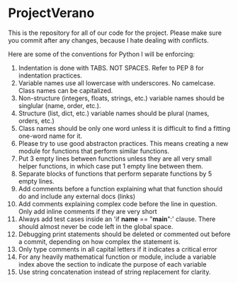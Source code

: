 # ProjectVerano

This is the repository for all of our code for the project. Please make sure you commit after any changes, because I hate dealing with conflicts.

Here are some of the conventions for Python I will be enforcing:

1. Indentation is done with TABS. NOT SPACES. Refer to PEP 8 for indentation practices.
2. Variable names use all lowercase with underscores. No camelcase. Class names can be capitalized.
3. Non-structure (integers, floats, strings, etc.) variable names should be singlular (name, order, etc.).
4. Structure (list, dict, etc.) variable names should be plural (names, orders, etc.)
5. Class names should be only one word unless it is difficult to find a fitting one-word name for it.
6. Please try to use good abstracton practices. This means creating a new module for functions that perform similar functions.
7. Put 3 empty lines between functions unless they are all very small helper functions, in which case put 1 empty line between them.
8. Separate blocks of functions that perform separate functions by 5 empty lines.
9. Add comments before a function explaining what that function should do and include any external docs (links)
10. Add comments explaining complex code before the line in question. Only add inline comments if they are very short
11. Always add test cases inside an 'if __name__ == "__main__":' clause. There should almost never be code left in the global space.
12. Debugging print statements should be deleted or commented out before a commit, depending on how complex the statement is.
13. Only type comments in all capital letters if it indicates a critical error
14. For any heavily mathematical function or module, include a variable index above the section to indicate the purpose of each variable
15. Use string concatenation instead of string replacement for clarity.

